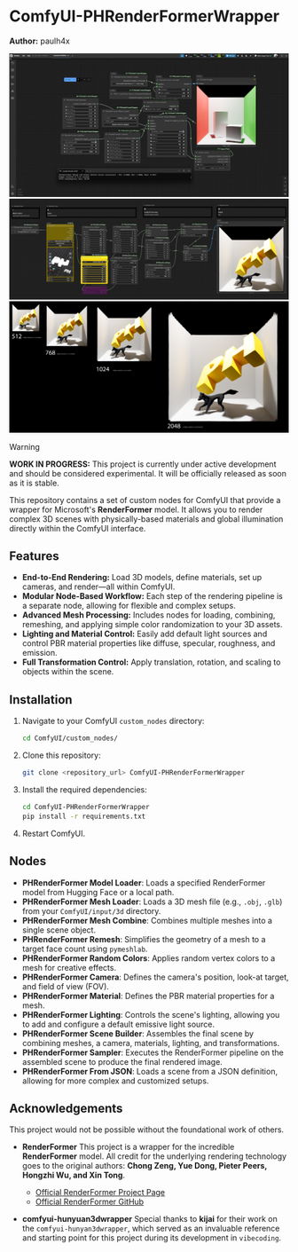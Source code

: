 # ComfyUI-PHRenderFormerWrapper

**Author:** paulh4x

![WIP Screenshot 1](assets/img/phrenderformer_wip_00.png)
![WIP Screenshot 2](assets/img/phrenderformer_wip_01.png)
![Resolution Comparison](assets/img/phrenderformer_wip_res_compare.jpg)

> [!WARNING]
> **WORK IN PROGRESS:** This project is currently under active development and should be considered experimental. It will be officially released as soon as it is stable.

This repository contains a set of custom nodes for ComfyUI that provide a wrapper for Microsoft's **RenderFormer** model. It allows you to render complex 3D scenes with physically-based materials and global illumination directly within the ComfyUI interface.

## Features

- **End-to-End Rendering:** Load 3D models, define materials, set up cameras, and render—all within ComfyUI.
- **Modular Node-Based Workflow:** Each step of the rendering pipeline is a separate node, allowing for flexible and complex setups.
- **Advanced Mesh Processing:** Includes nodes for loading, combining, remeshing, and applying simple color randomization to your 3D assets.
- **Lighting and Material Control:** Easily add default light sources and control PBR material properties like diffuse, specular, roughness, and emission.
- **Full Transformation Control:** Apply translation, rotation, and scaling to objects within the scene.

## Installation

1.  Navigate to your ComfyUI `custom_nodes` directory:
    ```bash
    cd ComfyUI/custom_nodes/
    ```
2.  Clone this repository:
    ```bash
    git clone <repository_url> ComfyUI-PHRenderFormerWrapper
    ```
3.  Install the required dependencies:
    ```bash
    cd ComfyUI-PHRenderFormerWrapper
    pip install -r requirements.txt
    ```
4.  Restart ComfyUI.

## Nodes

-   **PHRenderFormer Model Loader**: Loads a specified RenderFormer model from Hugging Face or a local path.
-   **PHRenderFormer Mesh Loader**: Loads a 3D mesh file (e.g., `.obj`, `.glb`) from your `ComfyUI/input/3d` directory.
-   **PHRenderFormer Mesh Combine**: Combines multiple meshes into a single scene object.
-   **PHRenderFormer Remesh**: Simplifies the geometry of a mesh to a target face count using `pymeshlab`.
-   **PHRenderFormer Random Colors**: Applies random vertex colors to a mesh for creative effects.
-   **PHRenderFormer Camera**: Defines the camera's position, look-at target, and field of view (FOV).
-   **PHRenderFormer Material**: Defines the PBR material properties for a mesh.
-   **PHRenderFormer Lighting**: Controls the scene's lighting, allowing you to add and configure a default emissive light source.
-   **PHRenderFormer Scene Builder**: Assembles the final scene by combining meshes, a camera, materials, lighting, and transformations.
-   **PHRenderFormer Sampler**: Executes the RenderFormer pipeline on the assembled scene to produce the final rendered image.
-   **PHRenderFormer From JSON**: Loads a scene from a JSON definition, allowing for more complex and customized setups.

## Acknowledgements

This project would not be possible without the foundational work of others.

-   **RenderFormer**
    This project is a wrapper for the incredible **RenderFormer** model. All credit for the underlying rendering technology goes to the original authors: **Chong Zeng, Yue Dong, Pieter Peers, Hongzhi Wu, and Xin Tong**.
    -   [Official RenderFormer Project Page](https://microsoft.github.io/renderformer/)
    -   [Official RenderFormer GitHub](https://github.com/microsoft/renderformer)

-   **comfyui-hunyuan3dwrapper**
    Special thanks to **kijai** for their work on the `comfyui-hunyan3dwrapper`, which served as an invaluable reference and starting point for this project during its development in `vibecoding`.